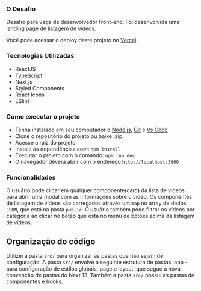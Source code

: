 ### O Desafio
  Desafio para vaga de desenvolvedor front-end. Foi desenvolvida uma landing page de listagem de vídeos.


  Você pode acessar o deploy deste projeto no [Vercel](https://teste-front-leadster.vercel.app/)


### Tecnologias Utilizadas
* ReactJS
* TypeScript
* Next.js
* Styled Components
* React Icons
* ESlint


### Como executar o projeto
* Tenha instalado em seu computador o [Node.js](https://nodejs.org/en/download),
[Git](https://git-scm.com/downloads) e [Vs Code](https://code.visualstudio.com/)
* Clone o repositório do projeto ou baixe .zip.
* Acesse a raiz do projeto.
* Instale as dependências com:
`npm install`
* Executar o projeto com o comando:
`npm run dev`
* O navegador deverá abrir com o endereço `http://localhost:3000`


### Funcionalidades


O usuário pode clicar em qualquer componente(card) da lista de vídeos para abrir uma modal com as informações sobre o vídeo. Os componentes de listagem de vídeos são carregados através um `map` no array de dados `JSON`, que está na pasta `public`. O usuário também pode filtrar os vídeos por categoria ao clicar no botão que está no menu de botões acima da listagem de vídeos.


## Organização do código


Utilizei a pasta `src/` para organizar as pastas que não sejam de configuração.
A pasta `src/` envolve a seguinte estrutura de pastas: app - para configuração de estilos globais, page e layout, que segue a nova convenção de pastas do Next 13. Também a pasta `src/` possuí as pastas de componentes e hooks.

